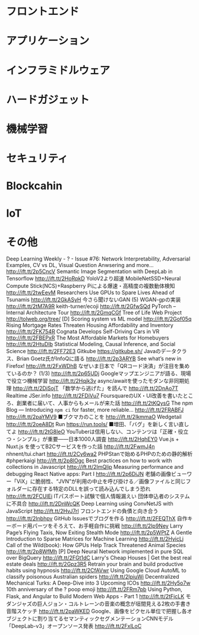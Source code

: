 # フロントエンド
# アプリケーション
# インフラミドルウェア
# ハードガジェット
# 機械学習
# セキュリティ
# Blockcahin
# IoT
# その他

Deep Learning Weekly - ? - Issue #76: Network Interpretability, Adversarial Examples, CV vs DL, Visual Question Anwsering and more... http://ift.tt/2p5CncV
Semantic Image Segmentation with DeepLab in Tensorflow http://ift.tt/2HoRpkD
YoloV2より超速 MobileNetSSD+Neural Compute Stick(NCS)+Raspberry Piによる爆速・高精度の複数動体検知 http://ift.tt/2twEevM
Researchers Use GPUs to Spare Lives Ahead of Tsunamis http://ift.tt/2GkASyH
今さら聞けないGAN (5) WGAN-gpの実装 http://ift.tt/2tM7A9R
keith-turner/ecoji http://ift.tt/2GfwSQd
PyTorch – Internal Architecture Tour http://ift.tt/2GmqCGf
Tree of Life Web Project http://tolweb.org/tree/
[D] Scoring system vs ML model http://ift.tt/2Gof05q
Rising Mortgage Rates Threaten Housing Affordability and Inventory http://ift.tt/2FK754R
Cognata Develops Self-Driving Cars in VR http://ift.tt/2FBEPxR
The Most Affordable Markets for Homebuyers http://ift.tt/2HtuDIb
Statistical Modeling, Causal Inference, and Social Science http://ift.tt/2FF72E3
Gitkube https://gitkube.sh/
Javaのデータクラス、Brian Goetz氏がInfoQに語る http://ift.tt/2p3ARYB
See what’s new in Firefox! http://ift.tt/2FxWDhB
なぜいま日本で「QRコード決済」が注目を集めているのか？ (1/3) http://ift.tt/2p65UDj
Googleマップエンジニアが語る、現場で役立つ機械学習 http://ift.tt/2Hqjk3v
async/awaitを使ったモダンな非同期処理 http://ift.tt/2DiSojT
「数学から逃げた」を読んで http://ift.tt/2DnAo7T
Realtime JSer.info http://ift.tt/2FDiVu7
FoursquareのUX・UI改善を書いたところ、創業者に届いて、人事からもメールが来た話 http://ift.tt/2tKQysG
The npm Blog — Introducing `npm ci` for faster, more reliable... http://ift.tt/2FRABFJ
http://ift.tt/2paYMV9
■ブクマカのことを http://ift.tt/2IkmmaO
Wedgetail http://ift.tt/2oeA8Dt
Run https://run.tools/
■増田、「バグ」を新しく言い直してよ http://ift.tt/2tG8IeO
YouTuberは信用しない、コンテンツは「正確・役立つ・シンプル」が重要――日本1000人調査 http://ift.tt/2HqhEY0
Vue.js + Nuxt.js を使ってB2Cサービスを作った話 http://ift.tt/2FwmJ4n
nhnent/tui.chart http://ift.tt/2Cy6wa2
PHPStanで始めるPHPのための静的解析 #phperkaigi http://ift.tt/2p8lOgc
Best practices on how to work with collections in Javascript http://ift.tt/2ImQlip
Measuring performance and debugging React Native apps: Part I http://ift.tt/2p6DiJN
老舗の画像ビューワー「ViX」に脆弱性、“JVN”が利用の中止を呼び掛ける／画像ファイルと同じフォルダーに存在する特定のDLLを誤って読み込んでしまう恐れ http://ift.tt/2FCUIEi
ITパスポート試験で個人情報漏えい 団体申込者のシステムに不具合 http://ift.tt/2DnWcQK
Deep Learning using ConvNetJS with JavaScript http://ift.tt/2HvJ7rl
フロントエンドの負債と向き合う http://ift.tt/2Inbhpv
GitHub Issuesでブログを作る http://ift.tt/2FEQThX
自作キーボード用パーツをそろえて、お手軽自作に挑戦 http://ift.tt/2Ip9Ney
Larry Page’s Flying Taxis, Now Exiting Stealth Mode http://ift.tt/2p5WPtZ
A Gentle Introduction to Sparse Matrices for Machine Learning http://ift.tt/2HyicLj
Call of the Wild(book): How GPUs Help Track Threatened Animal Species http://ift.tt/2p8WfMh
[P] Deep Neural Network implemented in pure SQL over BigQuery http://ift.tt/2FGt1dC
Larry's Cheap Houses | Get the best real estate deals http://ift.tt/2Gpz3R5
Retrain your brain and build productive habits using hypnosis http://ift.tt/2CfAVwr
Using Google Cloud AutoML to classify poisonous Australian spiders http://ift.tt/2IpiuWi
Decentralized Mechanical Turks: A Deep-Dive into 3 Upcoming ICOs http://ift.tt/2Hy5o7w
10th anniversary of the ? poop emoji http://ift.tt/2FRm7pb
Using Python, Flask, and Angular to Build Modern Web Apps - Part 1 http://ift.tt/2tFjcLK
モダンジャズの巨人ジョン・コルトレーンの音楽の概念が垣間見える2枚の手書き音階スケッチ http://ift.tt/2paWKED
Google、画像をピクセル単位で把握し各オブジェクトに割り当てるセマンティックセグメンテーションCNNモデル「DeepLab-v3」オープンソース発表 http://ift.tt/2FxlLoC

